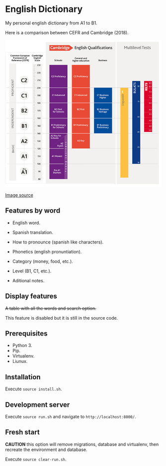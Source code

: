 # English Dictionary

My personal english dictionary from A1 to B1.

Here is a comparison between CEFR and Cambridge (2018).

![CERF and Cambridge comparison][cerf-cambridge-comparison]

[Image source](https://www.cambridgeenglish.org/exams-and-tests/cefr/)

## Features by word

- English word.

- Spanish translation.

- How to pronounce (spanish like characters).

- Phonetics (english pronuntiation).

- Category (money, food, etc.).

- Level (B1, C1, etc.).

- Aditional notes.

## Display features

~~A table with all the words and search option.~~

This feature is disabled but it is still in the source code.

## Prerequisites

- Python 3.
- Pip.
- Virtualenv.
- Liunux.

## Installation

Execute `source install.sh`.

## Development server

Execute `source run.sh` and navigate to `http://localhost:8000/`.

## Fresh start

**CAUTION** this option will remove migrations, database and virtualenv, then recreate the environment and database.

Execute `source clear-run.sh`.

[cerf-cambridge-comparison]: ./docs/images/cefr-diagram-2018.jpg